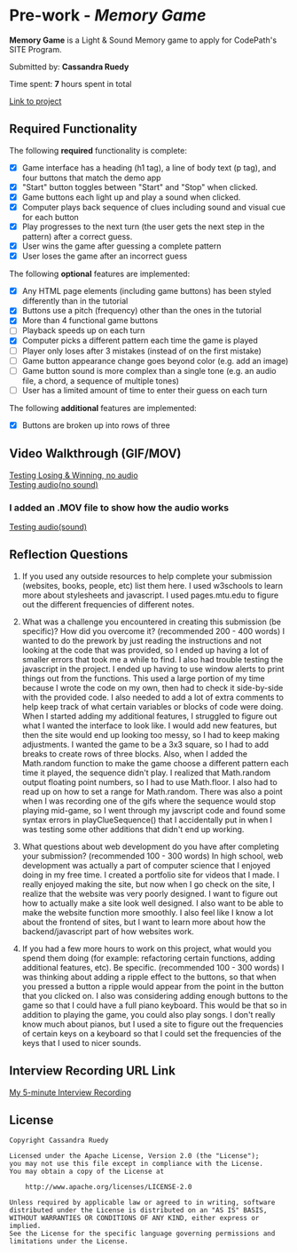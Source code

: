 # Pre-work - _Memory Game_

**Memory Game** is a Light & Sound Memory game to apply for CodePath's SITE Program.

Submitted by: **Cassandra Ruedy**

Time spent: **7** hours spent in total

[Link to project](https://liberating-aluminum-puffin.glitch.me)

## Required Functionality

The following **required** functionality is complete:

- [x] Game interface has a heading (h1 tag), a line of body text (p tag), and four buttons that match the demo app
- [x] "Start" button toggles between "Start" and "Stop" when clicked.
- [x] Game buttons each light up and play a sound when clicked.
- [x] Computer plays back sequence of clues including sound and visual cue for each button
- [x] Play progresses to the next turn (the user gets the next step in the pattern) after a correct guess.
- [x] User wins the game after guessing a complete pattern
- [x] User loses the game after an incorrect guess

The following **optional** features are implemented:

- [x] Any HTML page elements (including game buttons) has been styled differently than in the tutorial
- [x] Buttons use a pitch (frequency) other than the ones in the tutorial
- [x] More than 4 functional game buttons
- [ ] Playback speeds up on each turn
- [x] Computer picks a different pattern each time the game is played
- [ ] Player only loses after 3 mistakes (instead of on the first mistake)
- [ ] Game button appearance change goes beyond color (e.g. add an image)
- [ ] Game button sound is more complex than a single tone (e.g. an audio file, a chord, a sequence of multiple tones)
- [ ] User has a limited amount of time to enter their guess on each turn

The following **additional** features are implemented:

- [x] Buttons are broken up into rows of three

## Video Walkthrough (GIF/MOV)

[Testing Losing & Winning, no audio](https://github.com/Cruedy/codepath-prework/blob/main/Loss_-win_-no-audio.gif)
<br>
[Testing audio(no sound)](https://github.com/Cruedy/codepath-prework/blob/main/audio.gif)
### I added an .MOV file to show how the audio works
[Testing audio(sound)](https://github.com/Cruedy/codepath-prework/blob/main/audio.mov)

## Reflection Questions

1. If you used any outside resources to help complete your submission (websites, books, people, etc) list them here.
   I used w3schools to learn more about stylesheets and javascript. I used pages.mtu.edu to figure out the different frequencies
   of different notes.

2. What was a challenge you encountered in creating this submission (be specific)? How did you overcome it? (recommended 200 - 400 words)
   I wanted to do the prework by just reading the instructions and not looking at the code that was provided, so I ended up
   having a lot of smaller errors that took me a while to find. I also had trouble testing the javascript in the project. I
   ended up having to use window alerts to print things out from the functions. This used a large portion of my time because I
   wrote the code on my own, then had to check it side-by-side with the provided code. I also needed to add a lot of extra comments
   to help keep track of what certain variables or blocks of code were doing. When I started adding my additional features, I
   struggled to figure out what I wanted the interface to look like. I would add new features, but then the site would end up
   looking too messy, so I had to keep making adjustments. I wanted the game to be a 3x3 square, so I had to add breaks to create
   rows of three blocks. Also, when I added the Math.random function to make the game choose a different pattern each time it played,
   the sequence didn't play. I realized that Math.random output floating point numbers, so I had to use Math.floor. I also had to read
   up on how to set a range for Math.random. There was also a point when I was recording one of the gifs where the sequence would stop
   playing mid-game, so I went through my javscript code and found some syntax errors in playClueSequence() that I accidentally put in
   when I was testing some other additions that didn't end up working.

3. What questions about web development do you have after completing your submission? (recommended 100 - 300 words)
   In high school, web development was actually a part of computer science that I enjoyed doing in my free time. I created a portfolio site
   for videos that I made. I really enjoyed making the site, but now when I go check on the site, I realize that the website was very poorly
   designed. I want to figure out how to actually make a site look well designed. I also want to be able to make the website function more
   smoothly. I also feel like I know a lot about the frontend of sites, but I want to learn more about how the backend/javascript part of how
   websites work.

4. If you had a few more hours to work on this project, what would you spend them doing (for example: refactoring certain functions, adding additional features, etc). Be specific. (recommended 100 - 300 words)
   I was thinking about adding a ripple effect to the buttons, so that when you pressed a button a ripple would appear from the point in
   the button that you clicked on. I also was considering adding enough buttons to the game so that I could have a full piano keyboard. This
   would be that so in addition to playing the game, you could also play songs. I don't really know much about pianos, but I used a site to
   figure out the frequencies of certain keys on a keyboard so that I could set the frequencies of the keys that I used to nicer sounds.

## Interview Recording URL Link

[My 5-minute Interview Recording](https://www.loom.com/share/af9ca0e075bf48639554281d0e257b47)

## License

    Copyright Cassandra Ruedy

    Licensed under the Apache License, Version 2.0 (the "License");
    you may not use this file except in compliance with the License.
    You may obtain a copy of the License at

        http://www.apache.org/licenses/LICENSE-2.0

    Unless required by applicable law or agreed to in writing, software
    distributed under the License is distributed on an "AS IS" BASIS,
    WITHOUT WARRANTIES OR CONDITIONS OF ANY KIND, either express or implied.
    See the License for the specific language governing permissions and
    limitations under the License.
